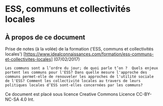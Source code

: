 # ESS, communs et collectivités locales

## À propos de ce document

Prise de notes (à la volée) de la formation ('ESS, communs et collectivités locales') [https://www.idealconnaissances.com/formation/ess-communs-et-collectivites-locales] (07/02/2017)

    Les communs sont a l’ordre du jour; de quoi parle t’on ?  Quels enjeux portent les communs pour l'ESS? Dans quelle mesure l'approche des communs permet-elle de renouveler les approches de l'utilité sociale de l'ESS? Comment les collectivité locales au travers de leurs politiques locales d’ESS sont-elles concernées par les communs?

Ce document est placé sous licence Creative Commons Licence CC-BY-NC-SA 4.0 Int. 
